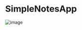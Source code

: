 # SimpleNotesApp
![image](https://user-images.githubusercontent.com/90615074/223439997-859dce71-be35-4c14-94e0-32c9c3073ba6.png)
